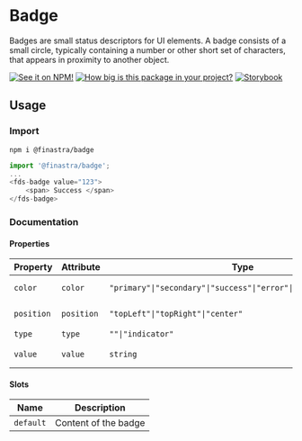 # Badge

Badges are small status descriptors for UI elements. A badge consists of a small circle, typically containing a number or other short set of characters, that appears in proximity to another object.


[![See it on NPM!](https://img.shields.io/npm/v/@finastra/badge?style=for-the-badge)](https://www.npmjs.com/package/@finastra/badge)
[![How big is this package in your project?](https://img.shields.io/bundlephobia/minzip/@finastra/badge?style=for-the-badge)](https://bundlephobia.com/result?p=@finastra/badge')
[![Storybook](https://shields.io/badge/-Play%20with%20this%20web%20component-2a0481?logo=storybook&style=for-the-badge)](https://finastra.github.io/finastra-design-system/?path=/story/data-display-badge--default)

## Usage

### Import

```
npm i @finastra/badge
```

```ts
import '@finastra/badge';
...
<fds-badge value="123">
    <span> Success </span>
</fds-badge>
```


### Documentation
<!-- DOC -->
#### Properties

| Property   | Attribute  | Type                                             | Default    | Description    |
|------------|------------|--------------------------------------------------|------------|----------------|
| `color`    | `color`    | `"primary"\|"secondary"\|"success"\|"error"\|"white"\|"outlined"` | "outlined" | Badge color    |
| `position` | `position` | `"topLeft"\|"topRight"\|"center"`                | "center"   | Badge position |
| `type`     | `type`     | `""\|"indicator"`                                | ""         | Badge type     |
| `value`    | `value`    | `string`                                         | ""         | Badge value    |

#### Slots

| Name      | Description          |
|-----------|----------------------|
| `default` | Content of the badge |
<!-- /DOC -->